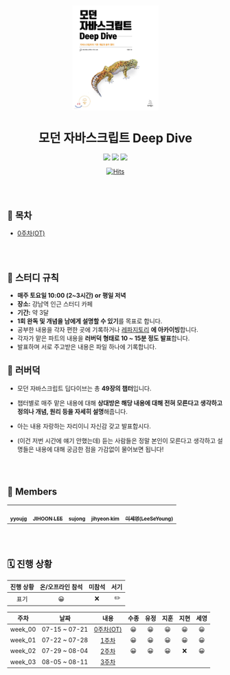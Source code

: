 <div align="center">
  <a href="https://www.yes24.com/Product/Goods/92742567">
      <img src="modernJavascript.jpeg" alt="Logo" width="200">
  </a>
  <h1>모던 자바스크립트 Deep Dive</h1>
  <div>
    <img src="https://img.shields.io/badge/%EC%A0%80%EC%9E%90-%EC%9D%B4%EC%9B%85%EB%AA%A8-e76f51?style=for-the-badge"/>
    <img src="https://img.shields.io/badge/%EC%B6%9C%ED%8C%90%EC%82%AC-%EC%9C%84%ED%82%A4%EB%B6%81%EC%8A%A4-faa307?style=for-the-badge"/>
    <img src="https://img.shields.io/badge/%EA%B8%B0%EA%B0%84-2023.07.22%20~%20-52b788?style=for-the-badge"/>

[![Hits](https://hits.seeyoufarm.com/api/count/incr/badge.svg?url=https%3A%2F%2Fgithub.com%2Fcode-bibliotheca%2Fclean-code&count_bg=%23AAB7ED&title_bg=%23555555&icon=&icon_color=%23E7E7E7&title=Visitors&edge_flat=false)](https://hits.seeyoufarm.com)
  </div>
</div>

<br/><br/>

## 📝 목차

- [0주차(OT)](https://github.com/code-bibliotheca/modern-javascript-deep-dive/blob/main/0%EC%A3%BC%EC%B0%A8/0%EC%A3%BC%EC%B0%A8.md)

<br/><br/>

## 📌 스터디 규칙

- **매주 토요일 10:00 (2~3시간) or 평일 저녁**
- **장소:** 강남역 인근 스터디 카페
- **기간:** 약 3달
- **1회 완독 및 개념을 남에게 설명할 수 있기**를 목표로 합니다.
- 공부한 내용을 각자 편한 곳에 기록하거나 <a href="https://github.com/code-bibliotheca/modern-javascript-deep-dive">레파지토리</a> **에 아카이빙**합니다.
- 각자가 맡은 파트의 내용을 **러버덕 형태로 10 ~ 15분 정도 발표**합니다.
- 발표하며 서로 주고받은 내용은 파일 하나에 기록합니다.


## 🐤 러버덕

- 모던 자바스크립트 딥다이브는 총 **49장의 챕터**입니다.
- 챕터별로 매주 맡은 내용에 대해 **상대방은 해당 내용에 대해 전혀 모른다고 생각하고 정의나 개념, 원리 등을 자세히 설명**해줍니다.
- 아는 내용 자랑하는 자리이니 자신감 갖고 발표합시다.


- (이건 저번 시간에 얘기 안했는데) 듣는 사람들은 정말 본인이 모른다고 생각하고 설명들은 내용에 대해 궁금한 점을 가감없이 물어보면 됩니다!

<br/><br/>

## 🐬 Members

<table>
  <tr>
    <td align="center"><a href="https://github.com/YoujungSon"><img src="https://avatars.githubusercontent.com/u/88040809?v=4" width="100px;" alt=""/> <br /><sub><b>yyoujg</b></sub></a><br />
    </td>
    <td align="center"><a href="https://github.com/jiji-hoon96"><img src="https://avatars.githubusercontent.com/u/94469974?v=4" width="100px;" alt=""/> <br /><sub><b>JIHOON LEE</b></sub></a><br /></td>
    <td align="center"><a href="https://github.com/bubobubobo"><img src="https://avatars.githubusercontent.com/u/58013476?v=4" width="100px;" alt=""/> <br /><sub><b>sujong</b></sub></a><br /></td>
    <td align="center"><a href="https://github.com/jihyeon-kimy"><img src="https://avatars.githubusercontent.com/u/78922001?v=4" width="100px;" alt=""/> <br /><sub><b>jihyeon kim</b></sub></a><br /></td>
    <td align="center"><a href="https://github.com/tpdud406"><img src="https://avatars.githubusercontent.com/u/95858555?v=4" width="100px;" alt=""/> <br /><sub><b>이세영(LeeSeYoung)</b></sub></a><br /></td>

  </tr>
</table>

<br/><br/>

## 🗓️ 진행 상황

| 진행 상황 | 온/오프라인 참석 | 미참석 | 서기 |
| :-------: | :--------------: | :----: | :--: |
|   표기    |        😀        |   ❌   |  ✏️  |

|  주차   |     날짜      |                                                       내용                                                       | 수종 | 유정 | 지훈 | 지현 | 세영 |
| :-----: | :-----------: | :--------------------------------------------------------------------------------------------------------------: | :--: | :--: | :--: | :--: | :--: |
| week_00 | 07-15 ~ 07-21 | [0주차(OT)](https://github.com/code-bibliotheca/modern-javascript-deep-dive/blob/main/0%EC%A3%BC%EC%B0%A8/0%EC%A3%BC%EC%B0%A8.md) |  😀  |  😀  |  😀  |  😀  |  😀  |
| week_01 | 07-22 ~ 07-28 | [1주차]([https://github.com/code-bibliotheca/effective-typescript/tree/main/1%EC%A3%BC%EC%B0%A8](https://github.com/code-bibliotheca/modern-javascript-deep-dive/tree/main/1%EC%A3%BC%EC%B0%A8)) |  😀  |  😀  |  😀  |  😀  |  😀  |
| week_02 | 07-29 ~ 08-04 | [2주차](https://github.com/code-bibliotheca/modern-javascript-deep-dive/tree/main/2%EC%A3%BC%EC%B0%A8) |  😀  |  😀  |  😀  |  ❌  |  😀  |
| week_03 | 08-05 ~ 08-11 | [3주차]() |    |    |    |    |    |

